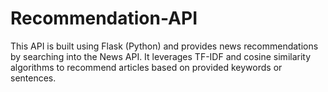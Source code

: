 # Recommendation-API
This API is built using Flask (Python) and provides news recommendations by searching into the News API. It leverages TF-IDF and cosine similarity algorithms to recommend articles based on provided keywords or sentences.
